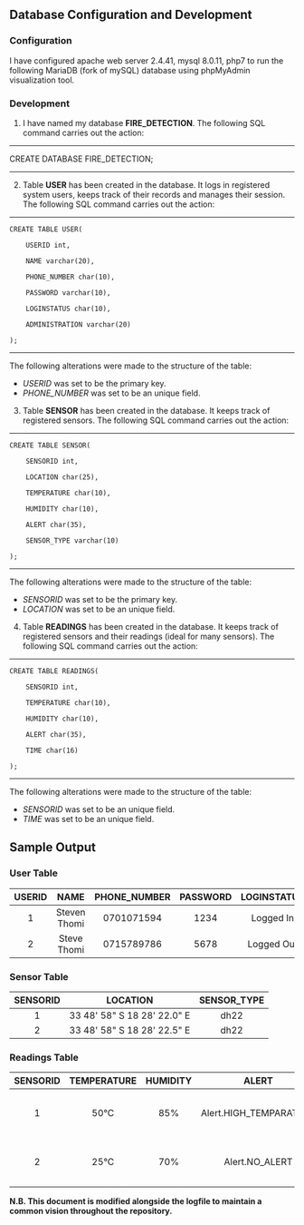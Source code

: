 ## Database Configuration and Development

### Configuration
I have configured apache web server 2.4.41, mysql 8.0.11, php7 to run the following MariaDB (fork of mySQL) database using phpMyAdmin visualization tool.

### Development
1.  I have named my database **FIRE_DETECTION**. The following SQL command carries out the action:

<!-- blank line -->
----
<!-- blank line -->
CREATE DATABASE FIRE_DETECTION;
<!-- blank line -->
----
<!-- blank line -->

2.  Table **USER** has been created in the database. It logs in registered system users, keeps track of their records and manages their session. The following SQL command carries out the action:

<!-- blank line -->
----
<!-- blank line -->
	CREATE TABLE USER(
  
    	USERID int,
  
		NAME varchar(20),
  
		PHONE_NUMBER char(10),
  
		PASSWORD varchar(10),
  
		LOGINSTATUS char(10),
  
		ADMINISTRATION varchar(20)
  
	);
<!-- blank line -->
----
<!-- blank line -->
The following alterations were made to the structure of the table:
- _USERID_ was set to be the primary key.
- _PHONE_NUMBER_ was set to be an unique field.

3.  Table **SENSOR** has been created in the database. It keeps track of registered sensors. The following SQL command carries out the action:

<!-- blank line -->
----
<!-- blank line -->
	CREATE TABLE SENSOR(

    	SENSORID int,
  
		LOCATION char(25),
  
		TEMPERATURE char(10),
  
		HUMIDITY char(10),
  
		ALERT char(35),
  
		SENSOR_TYPE varchar(10)
  
	);
<!-- blank line -->
----
<!-- blank line -->
The following alterations were made to the structure of the table:
- _SENSORID_ was set to be the primary key.
- _LOCATION_ was set to be an unique field.

4.  Table **READINGS** has been created in the database. It keeps track of registered sensors and their readings (ideal for many sensors). The following SQL command carries out the action:

<!-- blank line -->
----
<!-- blank line -->
	CREATE TABLE READINGS(
    		
		SENSORID int,
    		
		TEMPERATURE char(10),
    		
		HUMIDITY char(10),
    		
		ALERT char(35),
    		
		TIME char(16)
	
	);
<!-- blank line -->
----
<!-- blank line -->
The following alterations were made to the structure of the table:
- _SENSORID_ was set to be an unique field.
- _TIME_ was set to be an unique field.

## Sample Output

### User Table
| USERID          | NAME                   | PHONE_NUMBER           | PASSWORD               | LOGINSTATUS            | ADMINISTRATION         |
| :--------------:| :---------------------:| :---------------------:| :---------------------:| :---------------------:| :---------------------:|
|  1              | Steven Thomi           |0701071594              |1234                    |Logged In               |Forest.CONGO            |
|  2              | Steve Thomi            |0715789786              |5678                    |Logged Out              |FireStation.EAST        |

### Sensor Table
| SENSORID        | LOCATION                      |SENSOR_TYPE	|
| :--------------:| :----------------------------:| :----------:|
|  1              | 33 48' 58" S 18 28' 22.0" E   |dh22		|
|  2              | 33 48' 58" S 18 28' 22.5" E   |dh22		|

### Readings Table
| SENSORID        | TEMPERATURE      | HUMIDITY         | ALERT                  |TIME		   |
| :--------------:| :---------------:| :---------------:| :---------------------:| :--------------:|
|  1              |50°C              |85%               |Alert.HIGH_TEMPARATURE  |18-09-2020 13:30 |
|  2              |25°C              |70%               |Alert.NO_ALERT          |18-09-2020 13:35 |

**N.B. This document is modified alongside the logfile to maintain a common vision throughout the repository.**
